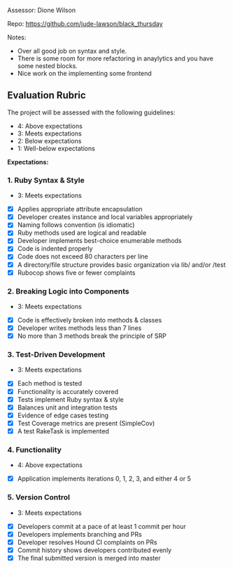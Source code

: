 Assessor: Dione Wilson

Repo: https://github.com/jude-lawson/black_thursday

Notes:
  
  * Over all good job on syntax and style.
  * There is some room for more refactoring in anaylytics and you have some nested blocks.
  * Nice work on the implementing some frontend
 


## Evaluation Rubric

The project will be assessed with the following guidelines:

* 4: Above expectations
* 3: Meets expectations
* 2: Below expectations
* 1: Well-below expectations

**Expectations:**

### 1. Ruby Syntax & Style
* 3: Meets expectations

- [x] Applies appropriate attribute encapsulation  
- [x] Developer creates instance and local variables appropriately
- [x] Naming follows convention (is idiomatic)
- [x] Ruby methods used are logical and readable  
- [x] Developer implements best-choice enumerable methods
- [x] Code is indented properly
- [x] Code does not exceed 80 characters per line
- [x] A directory/file structure provides basic organization via lib/ and/or /test  
- [x] Rubocop shows five or fewer complaints

### 2. Breaking Logic into Components

* 3: Meets expectations

- [x] Code is effectively broken into methods & classes
- [x] Developer writes methods less than 7 lines
- [x] No more than 3 methods break the principle of SRP

### 3. Test-Driven Development

* 3: Meets expectations

- [x] Each method is tested  
- [x] Functionality is accurately covered
- [x] Tests implement Ruby syntax & style   
- [x] Balances unit and integration tests
- [x] Evidence of edge cases testing
- [x] Test Coverage metrics are present (SimpleCov)
- [x] A test RakeTask is implemented

### 4. Functionality

* 4: Above expectations

- [x] Application implements iterations 0, 1, 2, 3, and either 4 or 5

### 5. Version Control

* 3: Meets expectations

- [x] Developers commit at a pace of at least 1 commit per hour
- [x] Developers implements branching and PRs
- [x] Developer resolves Hound CI complaints on PRs
- [x] Commit history shows developers contributed evenly
- [x] The final submitted version is merged into master
